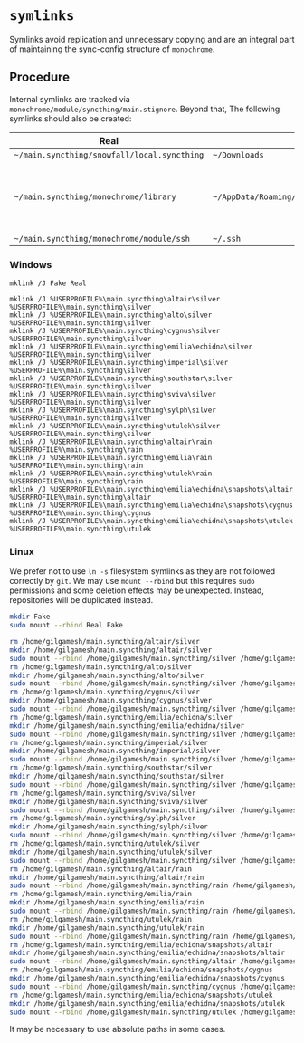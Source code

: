 # `symlinks`

Symlinks avoid replication and unnecessary copying and are an integral part of maintaining the sync-config structure of `monochrome`.

## Procedure

Internal symlinks are tracked via `monochrome/module/syncthing/main.stignore`. Beyond that, The following symlinks should also be created:

Real|Fake|Notes
-|-|-
`~/main.syncthing/snowfall/local.syncthing`|`~/Downloads`|
`~/main.syncthing/monochrome/library`|`~/AppData/Roaming/Microsoft/Windows/Libraries`|Windows-only syncing of libraries for File Explorer.
`~/main.syncthing/monochrome/module/ssh`|`~/.ssh`|

### Windows

```batch
mklink /J Fake Real
```

```batch
mklink /J %USERPROFILE%\main.syncthing\altair\silver %USERPROFILE%\main.syncthing\silver
mklink /J %USERPROFILE%\main.syncthing\alto\silver %USERPROFILE%\main.syncthing\silver
mklink /J %USERPROFILE%\main.syncthing\cygnus\silver %USERPROFILE%\main.syncthing\silver
mklink /J %USERPROFILE%\main.syncthing\emilia\echidna\silver %USERPROFILE%\main.syncthing\silver
mklink /J %USERPROFILE%\main.syncthing\imperial\silver %USERPROFILE%\main.syncthing\silver
mklink /J %USERPROFILE%\main.syncthing\southstar\silver %USERPROFILE%\main.syncthing\silver
mklink /J %USERPROFILE%\main.syncthing\sviva\silver %USERPROFILE%\main.syncthing\silver
mklink /J %USERPROFILE%\main.syncthing\sylph\silver %USERPROFILE%\main.syncthing\silver
mklink /J %USERPROFILE%\main.syncthing\utulek\silver %USERPROFILE%\main.syncthing\silver
mklink /J %USERPROFILE%\main.syncthing\altair\rain %USERPROFILE%\main.syncthing\rain
mklink /J %USERPROFILE%\main.syncthing\emilia\rain %USERPROFILE%\main.syncthing\rain
mklink /J %USERPROFILE%\main.syncthing\utulek\rain %USERPROFILE%\main.syncthing\rain
mklink /J %USERPROFILE%\main.syncthing\emilia\echidna\snapshots\altair %USERPROFILE%\main.syncthing\altair
mklink /J %USERPROFILE%\main.syncthing\emilia\echidna\snapshots\cygnus %USERPROFILE%\main.syncthing\cygnus
mklink /J %USERPROFILE%\main.syncthing\emilia\echidna\snapshots\utulek %USERPROFILE%\main.syncthing\utulek
```

### Linux

We prefer not to use `ln -s` filesystem symlinks as they are not followed correctly by `git`. We may use `mount --rbind` but this requires `sudo` permissions and some deletion effects may be unexpected. Instead, repositories will be duplicated instead.

```bash
mkdir Fake
sudo mount --rbind Real Fake
```

```bash
rm /home/gilgamesh/main.syncthing/altair/silver
mkdir /home/gilgamesh/main.syncthing/altair/silver
sudo mount --rbind /home/gilgamesh/main.syncthing/silver /home/gilgamesh/main.syncthing/altair/silver
rm /home/gilgamesh/main.syncthing/alto/silver
mkdir /home/gilgamesh/main.syncthing/alto/silver
sudo mount --rbind /home/gilgamesh/main.syncthing/silver /home/gilgamesh/main.syncthing/alto/silver
rm /home/gilgamesh/main.syncthing/cygnus/silver
mkdir /home/gilgamesh/main.syncthing/cygnus/silver
sudo mount --rbind /home/gilgamesh/main.syncthing/silver /home/gilgamesh/main.syncthing/cygnus/silver
rm /home/gilgamesh/main.syncthing/emilia/echidna/silver
mkdir /home/gilgamesh/main.syncthing/emilia/echidna/silver
sudo mount --rbind /home/gilgamesh/main.syncthing/silver /home/gilgamesh/main.syncthing/emilia/echidna/silver
rm /home/gilgamesh/main.syncthing/imperial/silver
mkdir /home/gilgamesh/main.syncthing/imperial/silver
sudo mount --rbind /home/gilgamesh/main.syncthing/silver /home/gilgamesh/main.syncthing/imperial/silver
rm /home/gilgamesh/main.syncthing/southstar/silver
mkdir /home/gilgamesh/main.syncthing/southstar/silver
sudo mount --rbind /home/gilgamesh/main.syncthing/silver /home/gilgamesh/main.syncthing/southstar/silver
rm /home/gilgamesh/main.syncthing/sviva/silver
mkdir /home/gilgamesh/main.syncthing/sviva/silver
sudo mount --rbind /home/gilgamesh/main.syncthing/silver /home/gilgamesh/main.syncthing/sviva/silver
rm /home/gilgamesh/main.syncthing/sylph/silver
mkdir /home/gilgamesh/main.syncthing/sylph/silver
sudo mount --rbind /home/gilgamesh/main.syncthing/silver /home/gilgamesh/main.syncthing/sylph/silver
rm /home/gilgamesh/main.syncthing/utulek/silver
mkdir /home/gilgamesh/main.syncthing/utulek/silver
sudo mount --rbind /home/gilgamesh/main.syncthing/silver /home/gilgamesh/main.syncthing/utulek/silver
rm /home/gilgamesh/main.syncthing/altair/rain
mkdir /home/gilgamesh/main.syncthing/altair/rain
sudo mount --rbind /home/gilgamesh/main.syncthing/rain /home/gilgamesh/main.syncthing/altair/rain
rm /home/gilgamesh/main.syncthing/emilia/rain
mkdir /home/gilgamesh/main.syncthing/emilia/rain
sudo mount --rbind /home/gilgamesh/main.syncthing/rain /home/gilgamesh/main.syncthing/emilia/rain
rm /home/gilgamesh/main.syncthing/utulek/rain
mkdir /home/gilgamesh/main.syncthing/utulek/rain
sudo mount --rbind /home/gilgamesh/main.syncthing/rain /home/gilgamesh/main.syncthing/utulek/rain
rm /home/gilgamesh/main.syncthing/emilia/echidna/snapshots/altair
mkdir /home/gilgamesh/main.syncthing/emilia/echidna/snapshots/altair
sudo mount --rbind /home/gilgamesh/main.syncthing/altair /home/gilgamesh/main.syncthing/emilia/echidna/snapshots/altair
rm /home/gilgamesh/main.syncthing/emilia/echidna/snapshots/cygnus
mkdir /home/gilgamesh/main.syncthing/emilia/echidna/snapshots/cygnus
sudo mount --rbind /home/gilgamesh/main.syncthing/cygnus /home/gilgamesh/main.syncthing/emilia/echidna/snapshots/cygnus
rm /home/gilgamesh/main.syncthing/emilia/echidna/snapshots/utulek
mkdir /home/gilgamesh/main.syncthing/emilia/echidna/snapshots/utulek
sudo mount --rbind /home/gilgamesh/main.syncthing/utulek /home/gilgamesh/main.syncthing/emilia/echidna/snapshots/utulek
```

It may be necessary to use absolute paths in some cases.
